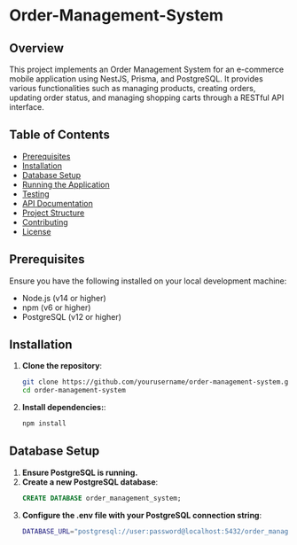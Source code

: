 # Order-Management-System

## Overview

This project implements an Order Management System for an e-commerce mobile application using NestJS, Prisma, and PostgreSQL. It provides various functionalities such as managing products, creating orders, updating order status, and managing shopping carts through a RESTful API interface.

## Table of Contents

- [Prerequisites](#prerequisites)
- [Installation](#installation)
- [Database Setup](#database-setup)
- [Running the Application](#running-the-application)
- [Testing](#testing)
- [API Documentation](#api-documentation)
- [Project Structure](#project-structure)
- [Contributing](#contributing)
- [License](#license)

## Prerequisites

Ensure you have the following installed on your local development machine:

- Node.js (v14 or higher)
- npm (v6 or higher)
- PostgreSQL (v12 or higher)

## Installation

1. **Clone the repository**:

   ```bash
   git clone https://github.com/yourusername/order-management-system.git
   cd order-management-system

2. **Install dependencies:**:
    ```bash
    npm install

## Database Setup

1. **Ensure PostgreSQL is running.**
2. **Create a new PostgreSQL database**:
    ```sql
    CREATE DATABASE order_management_system;

3. **Configure the .env file with your PostgreSQL connection string**:
    ```bash
    DATABASE_URL="postgresql://user:password@localhost:5432/order_management_system"

